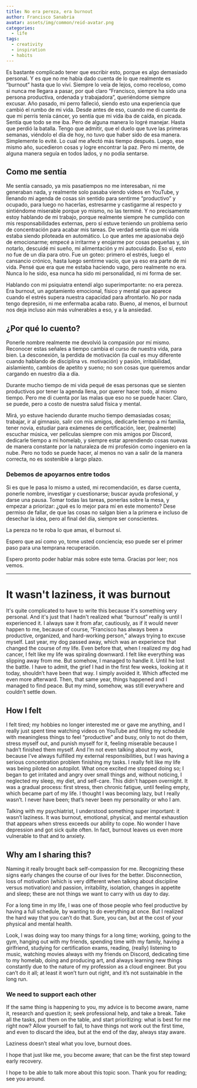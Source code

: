 ```yaml
---
title: No era pereza, era burnout
author: Francisco Sanabria 
avatar: assets/img/common/reid-avatar.png
categories:
  - life
tags:
  - creativity
  - inspiration
  - habits
---
```


Es bastante complicado tener que escribir esto, porque es algo demasiado personal. Y es que no me había dado cuenta de lo que realmente es “burnout” hasta que lo viví. Siempre lo veía de lejos, como receloso, como si nunca me llegara a pasar, por qué claro “Francisco, siempre ha sido una persona productiva, ordenada y trabajadora”, queriéndome siempre excusar. Año pasado, mi perro falleció, siendo esto una experiencia que cambió el rumbo de mi vida. Desde antes de eso, cuando me di cuenta de que mi perris tenía cáncer, yo sentía que mi vida iba de caída, en picada. Sentía que todo se me iba. Pero de alguna manera lo logré manejar. Hasta que perdió la batalla. Tengo que admitir, que el duelo que tuve las primeras semanas, viéndolo el día de hoy, no tuvo que haber sido de esa manera. Simplemente lo evité. Lo cual me afectó más tiempo después. Luego, ese mismo año, sucedieron cosas y logre encontrar la paz. Pero mi mente, de alguna manera seguía en todos lados, y no podía sentarse. 

## Como me sentía

Me sentía cansado, ya mis pasatiempos no me interesaban, ni me generaban nada, y realmente solo pasaba viendo videos en YouTube, y llenando mi agenda de cosas sin sentido para sentirme “productivo” y ocupado, para luego no hacerlas, estresarme y castigarme al respecto y sintiéndome miserable porque yo mismo, no las terminé. Y no precisamente estoy hablando de mi trabajo, porque realmente siempre he cumplido con mis responsabilidades externas, pero sí estuve teniendo un problema serio de concentración para acabar mis tareas.  De verdad sentía que mi vida estaba siendo piloteada en automático. Lo que antes me apasionaba dejó de emocionarme; empecé a irritarme y enojarme por cosas pequeñas y, sin notarlo, descuidé mi sueño, mi alimentación y mi autocuidado. Eso sí, esto no fue de un día para otro. Fue un goteo: primero el estrés, luego el cansancio crónico, hasta luego sentirme vacío, que ya eso era parte de mi vida. Pensé que era que me estaba haciendo vago, pero realmente no era. Nunca lo he sido, esa nunca ha sido mi personalidad, ni mi forma de ser. 

Hablando con mi psiquiatra entendí algo superimportante: no era pereza. Era burnout, un agotamiento emocional, físico y mental que aparece cuando el estrés supera nuestra capacidad para afrontarlo.  No por nada tengo depresión, ni me enfermaba acaba rato. Bueno, al menos, el burnout nos deja incluso aún más vulnerables a eso, y a la ansiedad.

## ¿Por qué lo cuento?

Ponerle nombre realmente me devolvió la compasión por mí mismo. Reconocer estas señales a tiempo cambia el curso de nuestra vida, para bien. La desconexión, la perdida de motivación (la cual es muy diferente cuando hablando de disciplina vs. motivación) y pasión, irritabilidad, aislamiento, cambios de apetito y sueno; no son cosas que queremos andar cargando en nuestro día a día. 

Durante mucho tiempo de mi vida pequé de esas personas que se sienten productivos por tener la agenda llena, por querer hacer todo, al mismo tiempo. Pero me di cuenta por las malas que eso no se puede hacer. Claro, se puede, pero a costo de nuestra salud física y mental. 

Mirá, yo estuve haciendo durante mucho tiempo demasiadas cosas; trabajar, ir al gimnasio, salir con mis amigos, dedicarle tiempo a mi familia, tener novia, estudiar para exámenes de certificación, leer, (realmente) escuchar música, ver películas siempre con mis amigos por Discord, dedicarle tiempo a mi homelab, y siempre estar aprendiendo cosas nuevas de manera constante por la naturaleza de mi profesión como ingeniero en la nube. Pero no todo se puede hacer, al menos no van a salir de la manera correcta, no es sostenible a largo plazo. 

### Debemos de apoyarnos entre todos

Si es que le pasa lo mismo a usted, mi recomendación, es darse cuenta, ponerle nombre, investigar y cuestionarse; buscar ayuda profesional, y darse una pausa. Tomar todas las tareas, ponerlas sobre la mesa, y empezar a priorizar: ¿qué es lo mejor para mí en este momento? Dese permiso de fallar, de que las cosas no salgan bien a la primera e incluso de desechar la idea, pero al final del día, siempre ser conscientes. 

La pereza no te roba lo que amas, el burnout sí. 

Espero que así como yo, tome usted conciencia; eso puede ser el primer paso para una temprana recuperación. 

Espero pronto poder hablar más sobre este tema. Gracias por leer; nos vemos. 

---

# It wasn't laziness, it was burnout

It's quite complicated to have to write this because it's something very personal. And it's just that I hadn't realized what “burnout” really is until I experienced it. I always saw it from afar, cautiously, as if it would never happen to me, because of course, “Francisco has always been a productive, organized, and hard-working person,” always trying to excuse myself. Last year, my dog passed away, which was an experience that changed the course of my life. Even before that, when I realized my dog had cancer, I felt like my life was spiraling downward. I felt like everything was slipping away from me. But somehow, I managed to handle it. Until he lost the battle. I have to admit, the grief I had in the first few weeks, looking at it today, shouldn’t have been that way. I simply avoided it. Which affected me even more afterward. Then, that same year, things happened and I managed to find peace. But my mind, somehow, was still everywhere and couldn’t settle down.

## How I felt

I felt tired; my hobbies no longer interested me or gave me anything, and I really just spent time watching videos on YouTube and filling my schedule with meaningless things to feel “productive” and busy, only to not do them, stress myself out, and punish myself for it, feeling miserable because I hadn’t finished them myself. And I’m not even talking about my work, because I’ve always fulfilled my external responsibilities, but I was having a serious concentration problem finishing my tasks. I really felt like my life was being piloted on autopilot. What once excited me stopped doing so; I began to get irritated and angry over small things and, without noticing, I neglected my sleep, my diet, and self-care. This didn’t happen overnight. It was a gradual process: first stress, then chronic fatigue, until feeling empty, which became part of my life. I thought I was becoming lazy, but I really wasn’t. I never have been; that’s never been my personality or who I am.

Talking with my psychiatrist, I understood something super important: it wasn’t laziness. It was burnout, emotional, physical, and mental exhaustion that appears when stress exceeds our ability to cope. No wonder I have depression and got sick quite often. In fact, burnout leaves us even more vulnerable to that and to anxiety.

## Why am I sharing this?

Naming it really brought back self-compassion for me. Recognizing these signs early changes the course of our lives for the better. Disconnection, loss of motivation (which is very different when talking about discipline versus motivation) and passion, irritability, isolation, changes in appetite and sleep; these are not things we want to carry with us day to day.

For a long time in my life, I was one of those people who feel productive by having a full schedule, by wanting to do everything at once. But I realized the hard way that you can’t do that. Sure, you can, but at the cost of your physical and mental health.

Look, I was doing way too many things for a long time; working, going to the gym, hanging out with my friends, spending time with my family, having a girlfriend, studying for certification exams, reading, (really) listening to music, watching movies always with my friends on Discord, dedicating time to my homelab, doing and producing art, and always learning new things constantly due to the nature of my profession as a cloud engineer. But you can’t do it all; at least it won’t turn out right, and it’s not sustainable in the long run.

### We need to support each other

If the same thing is happening to you, my advice is to become aware, name it, research and question it; seek professional help, and take a break. Take all the tasks, put them on the table, and start prioritizing: what is best for me right now? Allow yourself to fail, to have things not work out the first time, and even to discard the idea, but at the end of the day, always stay aware.

Laziness doesn’t steal what you love, burnout does.

I hope that just like me, you become aware; that can be the first step toward early recovery.

I hope to be able to talk more about this topic soon. Thank you for reading; see you around.
